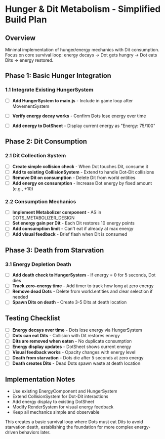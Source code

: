 # Hunger & Dit Metabolism - Simplified Build Plan

## Overview
Minimal implementation of hunger/energy mechanics with Dit consumption. Focus on core survival loop: energy decays → Dot gets hungry → Dot eats Dits → energy restored.

## Phase 1: Basic Hunger Integration

### 1.1 Integrate Existing HungerSystem
- [ ] **Add HungerSystem to main.js** - Include in game loop after MovementSystem
- [ ] **Verify energy decay works** - Confirm Dots lose energy over time
- [ ] **Add energy to DotSheet** - Display current energy as "Energy: 75/100"


## Phase 2: Dit Consumption

### 2.1 Dit Collection System
- [ ] **Create simple collision check** - When Dot touches Dit, consume it
- [ ] **Add to existing CollisionSystem** - Extend to handle Dot-Dit collisions
- [ ] **Remove Dit on consumption** - Delete Dit from world entities
- [ ] **Add energy on consumption** - Increase Dot energy by fixed amount (e.g., +10)

### 2.2 Consumption Mechanics
- [ ] **Implement Metabolizer component** - AS in DOTS_METABOLIZER_DESIGN
- [ ] **Set energy gain per Dit** - Each Dit restores 10 energy points
- [ ] **Add consumption limit** - Can't eat if already at max energy
- [ ] **Add visual feedback** - Brief flash when Dit is consumed

## Phase 3: Death from Starvation

### 3.1 Energy Depletion Death
- [ ] **Add death check to HungerSystem** - If energy = 0 for 5 seconds, Dot dies
- [ ] **Track zero-energy time** - Add timer to track how long at zero energy
- [ ] **Remove dead Dots** - Delete from world.entities and clear selection if needed
- [ ] **Spawn Dits on death** - Create 3-5 Dits at death location

## Testing Checklist
- [ ] **Energy decays over time** - Dots lose energy via HungerSystem
- [ ] **Dots can eat Dits** - Collision with Dit restores energy
- [ ] **Dits are removed when eaten** - No duplicate consumption
- [ ] **Energy display updates** - DotSheet shows current energy
- [ ] **Visual feedback works** - Opacity changes with energy level
- [ ] **Death from starvation** - Dots die after 5 seconds at zero energy
- [ ] **Death creates Dits** - Dead Dots spawn waste at death location

## Implementation Notes
- Use existing EnergyComponent and HungerSystem
- Extend CollisionSystem for Dot-Dit interactions
- Add energy display to existing DotSheet
- Modify RenderSystem for visual energy feedback
- Keep all mechanics simple and observable

This creates a basic survival loop where Dots must eat Dits to avoid starvation death, establishing the foundation for more complex energy-driven behaviors later.